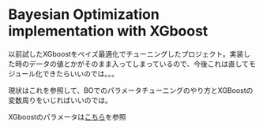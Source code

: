 # Bayesian Optimization implementation with XGboost #

以前試したXGboostをベイズ最適化でチューニングしたプロジェクト。実装した時のデータの値とかがそのまま入ってしまっているので、今後これは直してモジュール化できたらいいのでは。。。

現状はこれを参照して、BOでのパラメータチューニングのやり方とXGBoostの変数周りをいじればいいのでは。

XGboostのパラメータは[こちら](https://www.analyticsvidhya.com/blog/2016/03/complete-guide-parameter-tuning-xgboost-with-codes-python/)を参照
